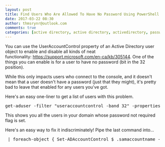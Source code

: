 ```yaml
---
layout: post
title: Find Users Who Are Allowed To Have No Password Using PowerShell
date: 2017-03-22 08:30
author: thmsrynr@outlook.com
comments: true
categories: [active directory, active directory, activedirectory, password not required, passwords, PowerShell, powershell, user account control, useraccountcontrol]
---
```

You can use the UserAccountControl property of an Active Directory user object to enable and disable all kinds of neat functionality: <a href="https://support.microsoft.com/en-ca/kb/305144" target="_blank">https://support.microsoft.com/en-ca/kb/305144</a>. One of the things you can enable is for a user to have no password (bit in the 32 position).

While this only impacts users who connect to the console, and it doesn't mean that a user doesn't have a password (just that they might), it's pretty bad to leave that enabled for any users you've got.

Here's an easy one-liner to get a list of users with this problem.

<!--more-->

<pre class="lang:ps decode:true">get-aduser -filter "useraccountcontrol -band 32" -properties useraccountcontrol</pre>

This shows you all the users in your domain whose password not required flag is set.

Here's an easy way to fix it indiscriminately! Pipe the last command into...

<pre class="lang:ps decode:true "> | foreach-object { Set-ADAccountControl $_.samaccountname -PasswordNotRequired $false }</pre>

&nbsp;
